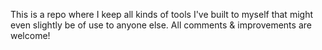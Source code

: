 This is a repo where I keep all kinds of tools I've built to myself that might even slightly be of use to anyone else. All comments & improvements are welcome!
